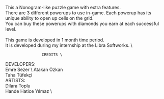This a Nonogram-like puzzle game with extra features. \
There are 3 different powerups to use in-game. Each powerup has its unique ability to open up cells on the grid. \
You can buy these powerups with diamonds you earn at each successful level. \
\
This game is developed in 1 month time period. \
It is developed during my internship at the Libra Softworks. \

                    CREDITS \
DEVELOPERS: \
Emre Sezer \ 
Atakan Özkan \
Taha Tüfekçi \
ARTISTS: \
Dilara Toplu \
Hande Hatice Yılmaz \
